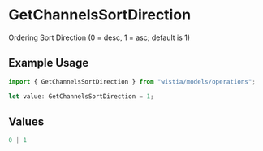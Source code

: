 # GetChannelsSortDirection

Ordering Sort Direction (0 = desc, 1 = asc; default is 1)

## Example Usage

```typescript
import { GetChannelsSortDirection } from "wistia/models/operations";

let value: GetChannelsSortDirection = 1;
```

## Values

```typescript
0 | 1
```